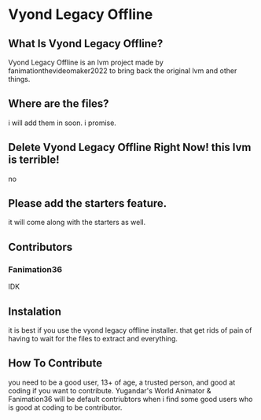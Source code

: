 # Vyond Legacy Offline
## What Is Vyond Legacy Offline?
Vyond Legacy Offline is an lvm project made by fanimationthevideomaker2022 to bring back the original lvm and other things.

## Where are the files?
i will add them in soon. i promise.

## Delete Vyond Legacy Offline Right Now! this lvm is terrible!
no

## Please add the starters feature.
it will come along with the starters as well.

## Contributors
### Fanimation36
IDK

## Instalation
it is best if you use the vyond legacy offline installer. that get rids of pain of having to wait for the files to extract and everything.

## How To Contribute
you need to be a good user, 13+ of age, a trusted person, and good at coding if you want to contribute. Yugandar's World Animator & Fanimation36 will be default contriubtors
when i find some good users who is good at coding to be contributor.

